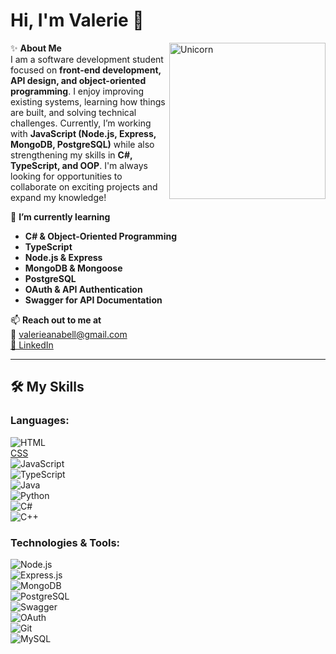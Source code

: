 # Hi, I'm Valerie 👋  
<img align="right" width=250px alt="Unicorn" src="https://c.tenor.com/GN73MKBawZYAAAAi/busy-cute.gif" />

✨ **About Me**  
I am a software development student focused on **front-end development, API design, and object-oriented programming**. I enjoy improving existing systems, learning how things are built, and solving technical challenges. Currently, I’m working with **JavaScript (Node.js, Express, MongoDB, PostgreSQL)** while also strengthening my skills in **C#, TypeScript, and OOP**. I'm always looking for opportunities to collaborate on exciting projects and expand my knowledge!  

🌱 **I’m currently learning**  
- **C# & Object-Oriented Programming**  
- **TypeScript**  
- **Node.js & Express**  
- **MongoDB & Mongoose**  
- **PostgreSQL**  
- **OAuth & API Authentication**  
- **Swagger for API Documentation**  

📫 **Reach out to me at**  
📧 valerieanabell@gmail.com  
[🔗 LinkedIn](http://www.linkedin.com/in/valerieanabell)  

---

## 🛠 My Skills  

### **Languages:**  
![HTML](https://img.shields.io/badge/-HTML-E34F26?style=flat-square&logo=html5&logoColor=white)  
[CSS](https://img.shields.io/badge/-CSS-1572B6?style=flat-square&logo=css3&logoColor=white)  
![JavaScript](https://img.shields.io/badge/-JavaScript-F7DF1E?style=flat-square&logo=javascript&logoColor=black)  
![TypeScript](https://img.shields.io/badge/-TypeScript-3178C6?style=flat-square&logo=typescript&logoColor=white)  
![Java](https://img.shields.io/badge/-Java-007396?style=flat-square&logo=java&logoColor=white)  
![Python](https://img.shields.io/badge/-Python-3776AB?style=flat-square&logo=python&logoColor=white)  
![C#](https://img.shields.io/badge/-C%23-239120?style=flat-square&logo=c-sharp&logoColor=white)  
![C++](https://img.shields.io/badge/-C++-00599C?style=flat-square&logo=c%2B%2B&logoColor=white)  

### **Technologies & Tools:**  
![Node.js](https://img.shields.io/badge/-Node.js-339933?style=flat-square&logo=node.js&logoColor=white)  
![Express.js](https://img.shields.io/badge/-Express.js-000000?style=flat-square&logo=express&logoColor=white)  
![MongoDB](https://img.shields.io/badge/-MongoDB-47A248?style=flat-square&logo=mongodb&logoColor=white)  
![PostgreSQL](https://img.shields.io/badge/-PostgreSQL-4169E1?style=flat-square&logo=postgresql&logoColor=white)  
![Swagger](https://img.shields.io/badge/-Swagger-85EA2D?style=flat-square&logo=swagger&logoColor=black)  
![OAuth](https://img.shields.io/badge/-OAuth-FF9900?style=flat-square&logo=oauth&logoColor=black)  
![Git](https://img.shields.io/badge/-Git-F05032?style=flat-square&logo=git&logoColor=white)  
![MySQL](https://img.shields.io/badge/-MySQL-4479A1?style=flat-square&logo=mysql&logoColor=white)  
